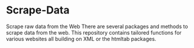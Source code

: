 # Scrape-Data
Scrape raw data from the Web
There are several packages and methods to scrape data from the web. This repository contains tailored functions for various websites all building on XML or the htmltab packages.
